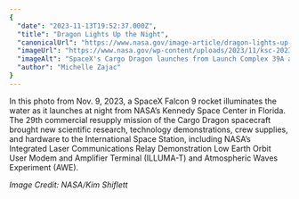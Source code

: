 ```yaml
---
{
  "date": "2023-11-13T19:52:37.000Z",
  "title": "Dragon Lights Up the Night",
  "canonicalUrl": "https://www.nasa.gov/image-article/dragon-lights-up-the-night/",
  "imageUrl": "https://www.nasa.gov/wp-content/uploads/2023/11/ksc-20231109-ph-kls01-0024-orig.jpg",
  "imageAlt": "SpaceX's Cargo Dragon launches from Launch Complex 39A at NASA's Kennedy Space Center in Florida in its 29th commercial resupply mission. The rocket's engines are glowing brightly as it takes off through the dark night sky, and the light illuminates the water below.",
  "author": "Michelle Zajac"
}
---
```


In this photo from Nov. 9, 2023, a SpaceX Falcon 9 rocket illuminates the water as it launches at night from NASA’s Kennedy Space Center in Florida. The 29th commercial resupply mission of the Cargo Dragon spacecraft brought new scientific research, technology demonstrations, crew supplies, and hardware to the International Space Station, including NASA’s Integrated Laser Communications Relay Demonstration Low Earth Orbit User Modem and Amplifier Terminal (ILLUMA-T) and Atmospheric Waves Experiment (AWE).

_Image Credit: NASA/Kim Shiflett_
